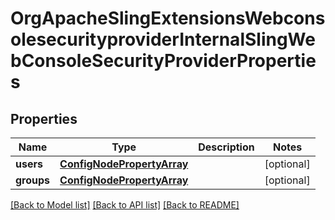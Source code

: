 # OrgApacheSlingExtensionsWebconsolesecurityproviderInternalSlingWebConsoleSecurityProviderProperties

## Properties
Name | Type | Description | Notes
------------ | ------------- | ------------- | -------------
**users** | [**ConfigNodePropertyArray**](ConfigNodePropertyArray.md) |  | [optional] 
**groups** | [**ConfigNodePropertyArray**](ConfigNodePropertyArray.md) |  | [optional] 

[[Back to Model list]](../README.md#documentation-for-models) [[Back to API list]](../README.md#documentation-for-api-endpoints) [[Back to README]](../README.md)


